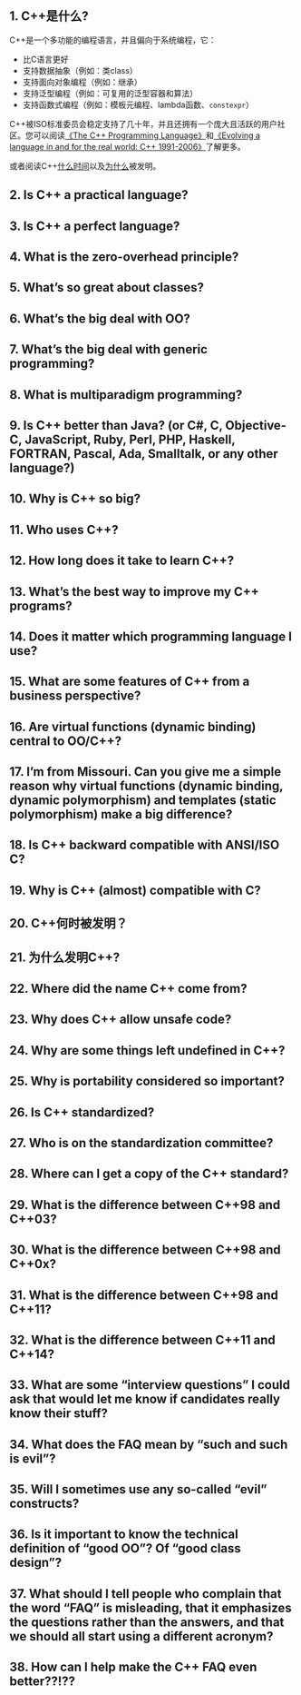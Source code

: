 ## 1. C++是什么?

C++是一个多功能的编程语言，并且偏向于系统编程，它：

- 比C语言更好
- 支持数据抽象（例如：类class）
- 支持面向对象编程（例如：继承）
- 支持泛型编程（例如：可复用的泛型容器和算法）
- 支持函数式编程（例如：模板元编程、lambda函数、`constexpr`）

C++被ISO标准委员会稳定支持了几十年，并且还拥有一个庞大且活跃的用户社区。您可以阅读[《The C++ Programming Language》](http://stroustrup.com/4th.html)和[《Evolving a language in and for the real world: C++ 1991-2006》](http://stroustrup.com/hopl-almost-final.pdf)了解更多。

或者阅读C++[什么时间](#20-when-was-c-invented)以及[为什么](#21-why-was-c-invented)被发明。

## 2. Is C++ a practical language?
## 3. Is C++ a perfect language?
## 4. What is the zero-overhead principle?
## 5. What’s so great about classes?
## 6. What’s the big deal with OO?
## 7. What’s the big deal with generic programming?
## 8. What is multiparadigm programming?
## 9. Is C++ better than Java? (or C#, C, Objective-C, JavaScript, Ruby, Perl, PHP, Haskell, FORTRAN, Pascal, Ada, Smalltalk, or any other language?)
## 10. Why is C++ so big?
## 11. Who uses C++?
## 12. How long does it take to learn C++?
## 13. What’s the best way to improve my C++ programs?
## 14. Does it matter which programming language I use?
## 15. What are some features of C++ from a business perspective?
## 16. Are virtual functions (dynamic binding) central to OO/C++?
## 17. I’m from Missouri. Can you give me a simple reason why virtual functions (dynamic binding, dynamic polymorphism) and templates (static polymorphism) make a big difference?
## 18. Is C++ backward compatible with ANSI/ISO C?
## 19. Why is C++ (almost) compatible with C?
## 20. C++何时被发明？
## 21. 为什么发明C++?
## 22. Where did the name C++ come from?
## 23. Why does C++ allow unsafe code?
## 24. Why are some things left undefined in C++?
## 25. Why is portability considered so important?
## 26. Is C++ standardized?
## 27. Who is on the standardization committee?
## 28. Where can I get a copy of the C++ standard?
## 29. What is the difference between C++98 and C++03?
## 30. What is the difference between C++98 and C++0x?
## 31. What is the difference between C++98 and C++11?
## 32. What is the difference between C++11 and C++14?
## 33. What are some “interview questions” I could ask that would let me know if candidates really know their stuff?
## 34. What does the FAQ mean by “such and such is evil”?
## 35. Will I sometimes use any so-called “evil” constructs?
## 36. Is it important to know the technical definition of “good OO”? Of “good class design”?
## 37. What should I tell people who complain that the word “FAQ” is misleading, that it emphasizes the questions rather than the answers, and that we should all start using a different acronym?
## 38. How can I help make the C++ FAQ even better??!??
